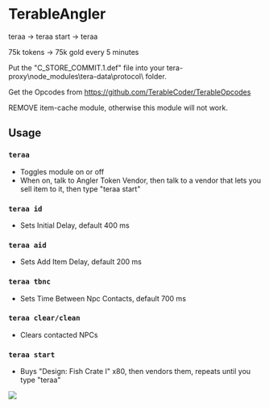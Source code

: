 # TerableAngler

teraa -> teraa start -> teraa

75k tokens -> 75k gold every 5 minutes

Put the "C_STORE_COMMIT.1.def" file into your  tera-proxy\node_modules\tera-data\protocol\  folder.

Get the Opcodes from https://github.com/TerableCoder/TerableOpcodes

REMOVE item-cache module, otherwise this module will not work.


## Usage
### `teraa` 
- Toggles module on or off
- When on, talk to Angler Token Vendor, then talk to a vendor that lets you sell item to it, then type "teraa start"
### `teraa id` 
- Sets Initial Delay, default 400 ms
### `teraa aid` 
- Sets Add Item Delay, default 200 ms
### `teraa tbnc` 
- Sets Time Between Npc Contacts, default 700 ms
### `teraa clear/clean` 
- Clears contacted NPCs
### `teraa start` 
- Buys "Design: Fish Crate I" x80, then vendors them, repeats until you type "teraa"

![](example.gif)
